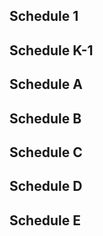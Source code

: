 ## Schedule 1
## Schedule K-1 
## Schedule A
## Schedule B
## Schedule C
## Schedule D
## Schedule E
